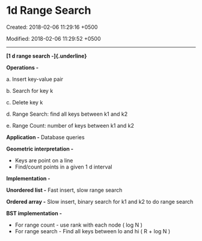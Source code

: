 # 1d Range Search

Created: 2018-02-06 11:29:16 +0500

Modified: 2018-02-06 11:29:52 +0500

---

**[1 d range search -]{.underline}**

**Operations -**

a.  Insert key-value pair

b.  Search for key k

c.  Delete key k

d.  Range Search: find all keys between k1 and k2

e.  Range Count: number of keys between k1 and k2

**Application -** Database queries



**Geometric interpretation -**
-   Keys are point on a line
-   Find/count points in a given 1 d interval



**Implementation -**

**Unordered list -** Fast insert, slow range search

**Ordered array -** Slow insert, binary search for k1 and k2 to do range search

**BST implementation -**
-   For range count - use rank with each node ( log N )
-   For range search - Find all keys between lo and hi ( R + log N )
